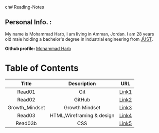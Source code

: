 ch# Reading-Notes

## Personal Info. :
My name is Mohammad Harb, I am living in Amman, Jordan. I am 28 years old male holding a bachelor's degree in industrial engineering from [JUST](https://www.just.edu.jo/Pages/Default.aspx). 

**Github profile:** [Mohammad Harb](https://github.com/mdharb)

# Table of Contents

| Title         | Description     | URL |
|:-------:      |:-------:        |:---------:|
| Read01        |   Git           | [Link1](read01.md)
| Read02        |   GitHub        | [Link2](read02.md)|
| Growth_Mindset|  Growth Mindset | [Link3](Growth_mindset.md)|
| Read03        |  HTML,Wireframing & design|[Link4](read03.md)|  
| Read03b       | CSS             |[Link5](read03b.md)| 